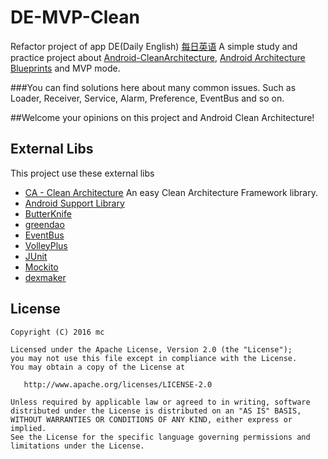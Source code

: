 # DE-MVP-Clean
Refactor project of app DE(Daily English) [每日英语](http://android.myapp.com/myapp/detail.htm?apkName=com.xixicm.de)
A simple study and practice project about [Android-CleanArchitecture](https://github.com/android10/Android-CleanArchitecture), [Android Architecture Blueprints](https://github.com/googlesamples/android-architecture) and MVP mode.

###You can find solutions here about many common issues. Such as Loader, Receiver, Service, Alarm, Preference, EventBus and so on.

##Welcome your opinions on this project and Android Clean Architecture!

External Libs
------------

This project use these external libs

* [CA - Clean Architecture](https://github.com/enuoCM/CA) An easy Clean Architecture Framework library.
* [Android Support Library](https://developer.android.com/topic/libraries/support-library/index.html)
* [ButterKnife](http://jakewharton.github.io/butterknife/)
* [greendao](https://github.com/greenrobot/greenDAO)
* [EventBus](https://github.com/greenrobot/EventBus)
* [VolleyPlus](https://github.com/DWorkS/VolleyPlus)
* [JUnit](https://github.com/junit-team/junit4)
* [Mockito](http://site.mockito.org/)
* [dexmaker](https://github.com/crittercism/dexmaker)

License
--------

    Copyright (C) 2016 mc

    Licensed under the Apache License, Version 2.0 (the "License");
    you may not use this file except in compliance with the License.
    You may obtain a copy of the License at

       http://www.apache.org/licenses/LICENSE-2.0

    Unless required by applicable law or agreed to in writing, software
    distributed under the License is distributed on an "AS IS" BASIS,
    WITHOUT WARRANTIES OR CONDITIONS OF ANY KIND, either express or implied.
    See the License for the specific language governing permissions and
    limitations under the License.

